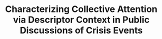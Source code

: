 ---
layout: post
title: "Characterizing Collective Attention via Descriptor Context in Public Discussions of Crisis Events"
project: true
year: 2020
authors: "<b>Ian Stewart</b>, Diyi Yang, Jacob Eisenstein"
venue: ICWSM
link: "https://aaai.org/ojs/index.php/ICWSM/article/view/7331/7185"
video_link: "https://www.youtube.com/watch?v=GhGNJYmZjA0"
code_link: "https://github.com/ianbstewart/collective_attention"
---